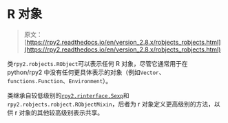 # R 对象

> 原文：[https://rpy2.readthedocs.io/en/version_2.8.x/robjects_robjects.html](https://rpy2.readthedocs.io/en/version_2.8.x/robjects_robjects.html)

类`rpy2.robjects.RObject`可以表示任何 R 对象，尽管它通常用于在 python/rpy2 中没有任何更具体表示的对象（例如`Vector`、`functions.Function`、`Environment`）。

类继承自较低级别的[`rpy2.rinterface.Sexp`](rinterface.html#rpy2.rinterface.Sexp "rpy2.rinterface.Sexp")和`rpy2.robjects.robject.RObjectMixin`，后者为 r 对象定义更高级别的方法，以供 r 对象的其他较高级别表示共享。